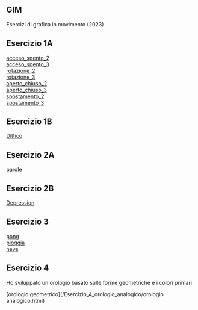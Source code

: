 ## GIM  

Esercizi di grafica in movimento (2023)  


## Esercizio 1A  

[acceso_spento_2](/Esercizio_1A/acceso_spento_2.html)  
[acceso_spento_3](/Esercizio_1A/acceso_spento_3.html)   
[rotazione_2](/Esercizio_1A/rotazione_2.html)  
[rotazione_3](/Esercizio_1A/rotazione_3.html)  
[aperto_chiuso_2](/Esercizio_1A/aperto_chiuso_2.html)   
[aperto_chiuso_3](/Esercizio_1A/aperto_chiuso_3.html)   
[spostamento_2](/Esercizio_1A/spostamento_2.html)  
[spostamento_3](/Esercizio_1A/spostamento_3.html)   


## Esercizio 1B  
 
[Dittico](/Esercizio_1B/dittico.html)
 

## Esercizio 2A  
 
[parole](/Esercizio_2A/index.html)  


## Esercizio 2B  

[Depression](/Esercizio_2B/indexA.html)  


## Esercizio 3  

[pong](/Eservizio_3_pong/pong.html)  
[pioggia](/Esercizio_3_pioggia/pioggia.html)  
[neve](/Esercizio_3_neve/neve.html)  


## Esercizio 4  

Ho sviluppato un orologio basato sulle forme geometriche e i colori primari  

[orologio geometrico](/Esercizio_4_orologio_analogico/orologio analogico.html)  















